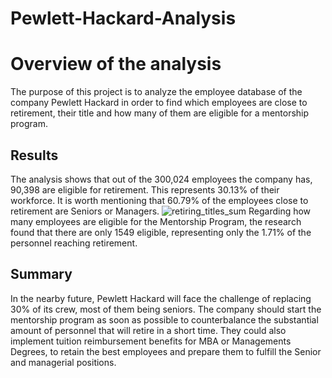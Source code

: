 # Pewlett-Hackard-Analysis

# Overview of the analysis 

The purpose of this project is to analyze the employee database of the company Pewlett Hackard in order to find which employees are close to retirement, their title and how many of them are eligible for a mentorship program. 

## Results

The analysis shows that out of the 300,024 employees the company has, 90,398 are eligible for retirement. This represents 30.13% of their workforce. It is worth mentioning that 60.79% of the employees close to retirement are Seniors or Managers. 
![retiring_titles_sum](https://user-images.githubusercontent.com/99445638/161649286-2f9313b5-8582-49f1-b550-adfd29f6be2d.png)
Regarding how many employees are eligible for the Mentorship Program, the research found that there are only 1549 eligible, representing only the 1.71% of the personnel reaching retirement. 

## Summary

In the nearby future, Pewlett Hackard will face the challenge of replacing 30% of its crew, most of them being seniors. The company should start the mentorship program as soon as possible to counterbalance the substantial amount of personnel that will retire in a short time. They could also implement tuition reimbursement benefits for MBA or Managements Degrees, to retain the best employees and prepare them to fulfill the Senior and managerial positions. 
